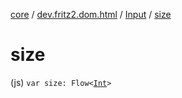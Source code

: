 [core](../../index.md) / [dev.fritz2.dom.html](../index.md) / [Input](index.md) / [size](./size.md)

# size

(js) `var size: Flow<`[`Int`](https://kotlinlang.org/api/latest/jvm/stdlib/kotlin/-int/index.html)`>`